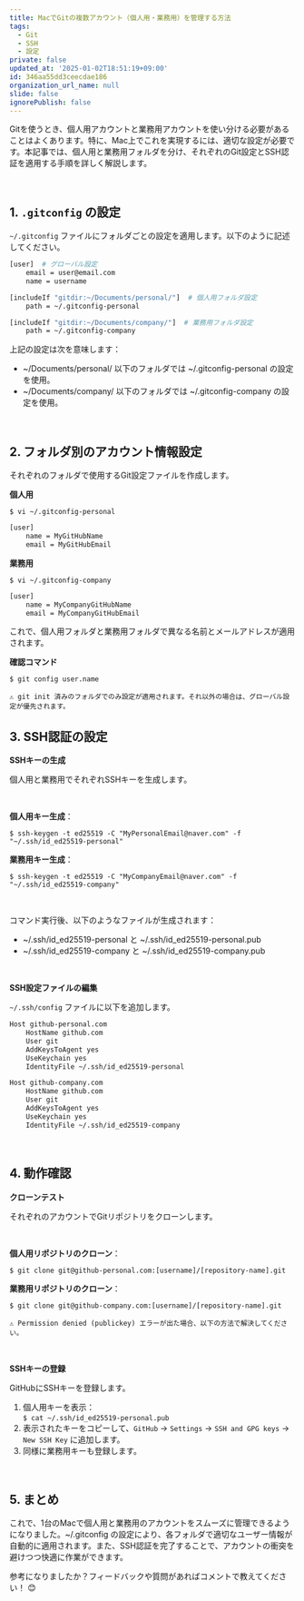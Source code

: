 ```yaml
---
title: MacでGitの複数アカウント（個人用・業務用）を管理する方法
tags:
  - Git
  - SSH
  - 設定
private: false
updated_at: '2025-01-02T18:51:19+09:00'
id: 346aa55dd3ceecdae186
organization_url_name: null
slide: false
ignorePublish: false
---
```


Gitを使うとき、個人用アカウントと業務用アカウントを使い分ける必要があることはよくあります。特に、Mac上でこれを実現するには、適切な設定が必要です。本記事では、個人用と業務用フォルダを分け、それぞれのGit設定とSSH認証を適用する手順を詳しく解説します。

<br>

## 1. `.gitconfig` の設定

`~/.gitconfig` ファイルにフォルダごとの設定を適用します。以下のように記述してください。

```bash
[user]  # グローバル設定
    email = user@email.com
    name = username

[includeIf "gitdir:~/Documents/personal/"]  # 個人用フォルダ設定
    path = ~/.gitconfig-personal

[includeIf "gitdir:~/Documents/company/"]  # 業務用フォルダ設定
    path = ~/.gitconfig-company
```

上記の設定は次を意味します：

- ~/Documents/personal/ 以下のフォルダでは ~/.gitconfig-personal の設定を使用。
- ~/Documents/company/ 以下のフォルダでは ~/.gitconfig-company の設定を使用。

<br>

## 2. フォルダ別のアカウント情報設定

それぞれのフォルダで使用するGit設定ファイルを作成します。

<b>個人用</b>

`$ vi ~/.gitconfig-personal`

```bash
[user]
    name = MyGitHubName
    email = MyGitHubEmail
```

<b>業務用</b>

`$ vi ~/.gitconfig-company`

```bash
[user]
    name = MyCompanyGitHubName
    email = MyCompanyGitHubEmail
```

これで、個人用フォルダと業務用フォルダで異なる名前とメールアドレスが適用されます。

<b>確認コマンド</b>

`$ git config user.name`

	⚠️ git init 済みのフォルダでのみ設定が適用されます。それ以外の場合は、グローバル設定が優先されます。

## 3. SSH認証の設定

<b>SSHキーの生成</b>

個人用と業務用でそれぞれSSHキーを生成します。

<br>

<b>個人用キー生成</b>：

`$ ssh-keygen -t ed25519 -C "MyPersonalEmail@naver.com" -f "~/.ssh/id_ed25519-personal"`

<b>業務用キー生成</b>：

`$ ssh-keygen -t ed25519 -C "MyCompanyEmail@naver.com" -f "~/.ssh/id_ed25519-company"`

<br>

コマンド実行後、以下のようなファイルが生成されます：

-	~/.ssh/id_ed25519-personal と ~/.ssh/id_ed25519-personal.pub
-	~/.ssh/id_ed25519-company と ~/.ssh/id_ed25519-company.pub

<br>

<b>SSH設定ファイルの編集</b>

`~/.ssh/config` ファイルに以下を追加します。

```bash
Host github-personal.com
    HostName github.com
    User git
    AddKeysToAgent yes
    UseKeychain yes
    IdentityFile ~/.ssh/id_ed25519-personal

Host github-company.com
    HostName github.com
    User git
    AddKeysToAgent yes
    UseKeychain yes
    IdentityFile ~/.ssh/id_ed25519-company
```

<br>

## 4. 動作確認

<b>クローンテスト</b>

それぞれのアカウントでGitリポジトリをクローンします。

<br>

<b>個人用リポジトリのクローン</b>：

`$ git clone git@github-personal.com:[username]/[repository-name].git`

<b>業務用リポジトリのクローン</b>：

`$ git clone git@github-company.com:[username]/[repository-name].git`

	⚠️ Permission denied (publickey) エラーが出た場合、以下の方法で解決してください。

<br>

<b>SSHキーの登録</b>

GitHubにSSHキーを登録します。

1.	個人用キーを表示： <br>
    `$ cat ~/.ssh/id_ed25519-personal.pub`
2.	表示されたキーをコピーして、`GitHub` → `Settings` → `SSH and GPG keys` → `New SSH Key` に追加します。
3.	同様に業務用キーも登録します。

<br>

## 5. まとめ

これで、1台のMacで個人用と業務用のアカウントをスムーズに管理できるようになりました。~/.gitconfig の設定により、各フォルダで適切なユーザー情報が自動的に適用されます。また、SSH認証を完了することで、アカウントの衝突を避けつつ快適に作業ができます。

参考になりましたか？フィードバックや質問があればコメントで教えてください！ 😊
